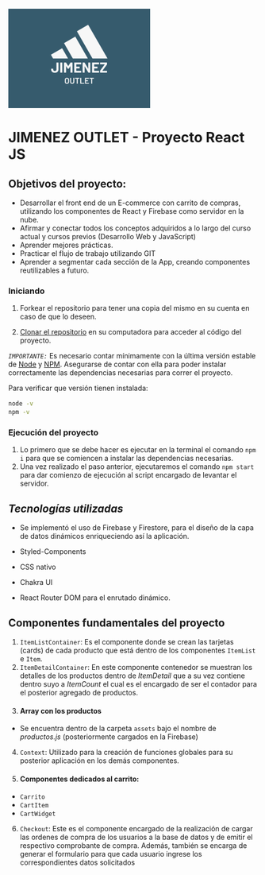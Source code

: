 ![JimenezLogo](./src/assets/jimenezLogo.png)

# JIMENEZ OUTLET - Proyecto React JS 

## Objetivos del proyecto:
- Desarrollar el front end de un E-commerce con carrito de compras, utilizando los componentes de React y Firebase como servidor en la nube.
- Afirmar y conectar todos los conceptos adquiridos a lo largo del curso actual y cursos previos (Desarrollo Web y JavaScript)
- Aprender mejores prácticas.
- Practicar el flujo de trabajo utilizando GIT
- Aprender a segmentar cada sección de la App, creando componentes reutilizables a futuro.

### Iniciando
1. Forkear el repositorio para tener una copia del mismo en su cuenta en caso de que lo deseen.

2. [Clonar el repositorio](https://docs.github.com/es/repositories/creating-and-managing-repositories/cloning-a-repository) en su computadora para acceder al código del proyecto. 

_`IMPORTANTE:`_ Es necesario contar mínimamente con la última versión estable de [Node](https://nodejs.org/es/) y [NPM](https://docs.npmjs.com/downloading-and-installing-node-js-and-npm). Asegurarse de contar con ella para poder instalar correctamente las dependencias necesarias para correr el proyecto.

Para verificar que versión tienen instalada:

```bash
node -v
npm -v
```

### Ejecución del proyecto
1. Lo primero que se debe hacer es ejecutar en la terminal el comando `npm i` para que se comiencen a instalar las dependencias necesarias.
2. Una vez realizado el paso anterior, ejecutaremos el comando `npm start` para dar comienzo de ejecución al script encargado de levantar el servidor.

## _Tecnologías utilizadas_
- Se implementó el uso de Firebase y Firestore, para el diseño de la capa de datos dinámicos enriqueciendo así la aplicación.

- Styled-Components
- CSS nativo
- Chakra UI
- React Router DOM para el enrutado dinámico.

## Componentes fundamentales del proyecto
1) `ItemListContainer`: Es el componente donde se crean las tarjetas (cards) de cada producto que está dentro de los componentes `ItemList` e `Item`.
2) `ItemDetailContainer`: En este componente contenedor se muestran los detalles de los productos dentro de _ItemDetail_ que a su vez contiene dentro suyo a _ItemCount_ el cual es el encargado de ser el contador para el posterior agregado de productos.
3. #### Array con los productos
 - Se encuentra dentro de la carpeta `assets` bajo el nombre de _productos.js_ (posteriormente cargados en la Firebase)
4) `Context`: Utilizado para la creación de funciones globales para su posterior aplicación en los demás componentes.
5. #### Componentes dedicados al carrito: 
- `Carrito`
- `CartItem`
- `CartWidget`

6) `Checkout`: Este es el componente encargado de la realización de cargar las ordenes de compra de los usuarios a la base de datos y de emitir el respectivo comprobante de compra. Además, también se encarga de generar el formulario para que cada usuario ingrese los correspondientes datos solicitados

